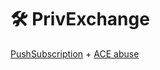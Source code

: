 # 🛠️ PrivExchange

[PushSubscription](../mitm-and-coerced-authentications/pushsubscription-abuse.md) + [ACE abuse](broken-reference)
